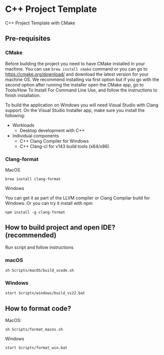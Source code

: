 # C++ Project Template

C++ Project Template with CMake

## Pre-requisites

### CMake

Before building the project you need to have CMake installed in your machine. You can use `brew install cmake` command or you can go to https://cmake.org/download/ and download the latest version for your machine OS. We recommend installing via first option but if you go with the second option after running the installer open the CMake app, go to Tools/How To Install For Command Line Use, and follow the instructions to finish installation.

To build the application on Windows you will need Visual Studio with Clang support. On the Visual Studio Installer app, make sure you install the following:

* Workloads
    * Desktop development with C++
* Individual components
    * C++ Clang Compiler for Windows
    * C++ Clang-cl for v143 build tools (x64/x86)

### Clang-format

MacOS
```
brew install clang-format
```

Windows

You can get it as part of the LLVM compiler or Clang Compilar build for Windows. Or you can try it install with npm
```
npm install -g clang-format
```

## How to build project and open IDE? (recommended)

Run script and follow instructions

### macOS
`sh Scripts/macOS/build_xcode.sh`

### Windows
`start Scripts/windows/build_vs22.bat`

## How to format code?

MacOS: 
```
sh Scripts/format_macos.sh
```

Windows
```
start Scripts/format_win.bat
```